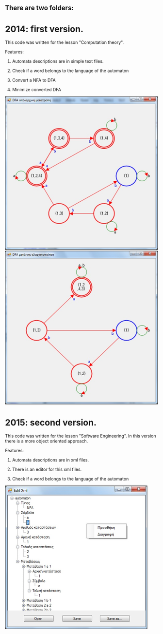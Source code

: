 There are two folders:
------------------------------------------------------------
# 2014: first version. 
This code was written for the lesson "Computation theory".

Features: 

  1. Automata descriptions are in simple text files.
  
  2. Check if a word belongs to the language of the automaton
  
  3. Convert a NFA to DFA
  
  4. Minimize converted DFA

  ![Automata](img/DFA.jpg) ![Automata](img/DFAMin.jpg)
# 2015: second version. 
This code was written for the lesson "Software Engineering". In this version there is a more object oriented approach.

Features: 

  1. Automata descriptions are in xml files.
  
  2. There is an editor for this xml files.
  
  3. Check if a word belongs to the language of the automaton
  
  ![Automata](img/xmlEditor.jpg)
  